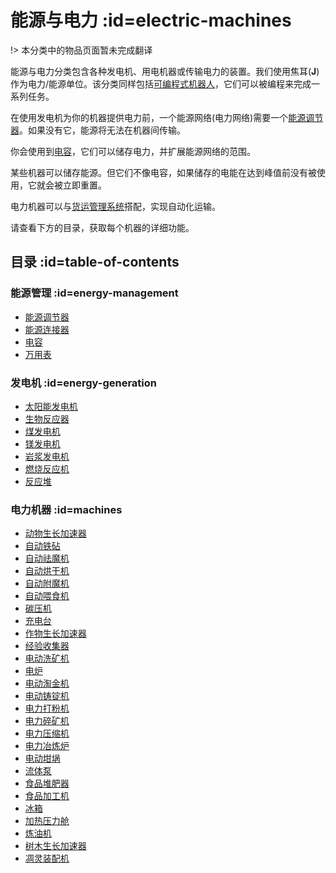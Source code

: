 # 能源与电力 :id=electric-machines
 
!> 本分类中的物品页面暂未完成翻译

能源与电力分类包含各种发电机、用电机器或传输电力的装置。我们使用焦耳(**J**)作为电力/能源单位。该分类同样包括[可编程式机器人](/Androids)，它们可以被编程来完成一系列任务。

在使用发电机为你的机器提供电力前，一个能源网络(电力网络)需要一个[能源调节器](/Energy-Regulator)。如果没有它，能源将无法在机器间传输。

你会使用到[电容](/Energy-Capacitors)，它们可以储存电力，并扩展能源网络的范围。

某些机器可以储存能源。但它们不像电容，如果储存的电能在达到峰值前没有被使用，它就会被立即重置。

电力机器可以与[货运管理系统](/Cargo-Management)搭配，实现自动化运输。

请查看下方的目录，获取每个机器的详细功能。

## 目录 :id=table-of-contents

### 能源管理 :id=energy-management

* [能源调节器](/Energy-Regulator)
* [能源连接器](/Energy-Connector)
* [电容](/Energy-Capacitors)
* [万用表](/Technical-Gadgets#multimeter)

### 发电机 :id=energy-generation

* [太阳能发电机](/Solar-Generator)
* [生物反应器](/Bio-Reactor)
* [煤发电机](/Coal-Generator)
* [镁发电机](/Magnesium-powered-Generator)
* [岩浆发电机](/Lava-Generator)
* [燃烧反应机](/Combustion-Reactor)
* [反应堆](/Reactors)

### 电力机器 :id=machines

* [动物生长加速器](/Animal-Growth-Accelerator)
* [自动铁砧](/Auto-Anvil)
* [自动祛魔机](/Auto-Disenchanter)
* [自动烘干机](/Auto-Drier)
* [自动附魔机](/Auto-Enchanter)
* [自动喂食机](/Auto-Breeder)
* [碳压机](/Carbon-Press)
* [充电台](/Charging-Bench)
* [作物生长加速器](/Crop-Growth-Accelerator)
* [经验收集器](/EXP-Collector)
* [电动洗矿机](/Electric-Dust-Washer)
* [电炉](/Electric-Furnace)
* [电动淘金机](/Electric-Gold-Pan)
* [电动铸锭机](/Electric-Ingot-Factory)
* [电力打粉机](/Electric-Ingot-Pulverizer)
* [电力碎矿机](/Electric-Ore-Grinder)
* [电力压缩机](/Electric-Press)
* [电力冶炼炉](/Electric-Smeltery)
* [电动坩埚](/Electrified-Crucible)
* [流体泵](/Fluid-Pump)
* [食品堆肥器](/Food-Composter)
* [食品加工机](/Food-Fabricator)
* [冰箱](/Freezer)
* [加热压力舱](/Heated-Pressure-Chamber)
* [炼油机](/Refinery)
* [树木生长加速器](/Tree-Growth-Accelerator)
* [凋灵装配机](/Wither-Assembler)
